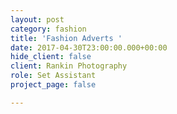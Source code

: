 ```yaml
---
layout: post
category: fashion
title: 'Fashion Adverts '
date: 2017-04-30T23:00:00.000+00:00
hide_client: false
client: Rankin Photography
role: Set Assistant
project_page: false

---
```

